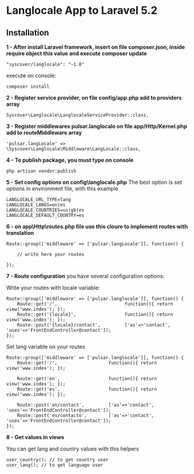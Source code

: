 # Langlocale App to Laravel 5.2

## Installation

**1 - After install Laravel framework, insert on file composer.json, inside require object this value and execute composer update**
```
"syscover/langlocale": "~1.0"

```
execute on console:
```
composer install
```

**2 - Register service provider, on file config/app.php add to providers array**

```
Syscover\Langlocale\LanglocaleServiceProvider::class,

```

**3 - Register middlewares pulsar.langlocale on file app/Http/Kernel.php add to routeMiddleware array**

```
'pulsar.langLocale' => \Syscover\Langlocale\Middleware\LangLocale::class,

```

**4 - To publish package, you must type on console**

```
php artisan vendor:publish

```

**5 - Set config options on config\langlocale.php**
The best option is set options in environment file, with this example
```
LANGLOCALE_URL_TYPE=lang
LANGLOCALE_LANGS=en|es
LANGLOCALE_COUNTRIES=us|gb|es
LANGLOCALE_DEFAULT_COUNTRY=es
```

**6 - on app\Http\routes.php file use this cloure to implement routes with translation**

```
Route::group(['middleware' => ['pulsar.langLocale']], function() {

    // write here your routes

});

```

**7 - Route configuration**
you have several configuration options:

Write your routes with locale variable:

```
Route::group(['middleware' => ['pulsar.langlocale']], function() {
    Route::get('/',                         function(){ return view('www.index'); });
    Route::get('{locale}',                  function(){ return view('www.index'); });
    Route::post('{locale}/contact',         ['as'=>'contact',  'uses'=>'FrontEndController@contact']);
});

```

Set lang variable on your routes

```
Route::group(['middleware' => ['pulsar.langlocale']], function() {
    Route::get('/',                   function(){ return view('www.index'); });

    Route::get('en',                  function(){ return view('www.index'); });
    Route::get('es',                  function(){ return view('www.index'); });

    Route::post('en/contact',         ['as'=>'contact',          'uses'=>'FrontEndController@contact']);
    Route::post('es/contacto',        ['as'=>'contact',          'uses'=>'FrontEndController@contact']);
});

```

**8 - Get values in views**

You can get lang and country values with this helpers
```
user_country(); // to get country user
user_lang(); // to get language user
```